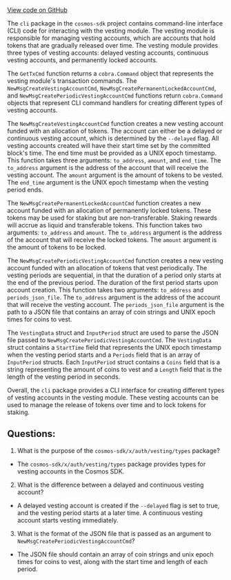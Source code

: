 [View code on GitHub](https://github.com/cosmos/cosmos-sdk.git/x/auth/vesting/client/cli/tx.go)

The `cli` package in the `cosmos-sdk` project contains command-line interface (CLI) code for interacting with the vesting module. The vesting module is responsible for managing vesting accounts, which are accounts that hold tokens that are gradually released over time. The vesting module provides three types of vesting accounts: delayed vesting accounts, continuous vesting accounts, and permanently locked accounts.

The `GetTxCmd` function returns a `cobra.Command` object that represents the vesting module's transaction commands. The `NewMsgCreateVestingAccountCmd`, `NewMsgCreatePermanentLockedAccountCmd`, and `NewMsgCreatePeriodicVestingAccountCmd` functions return `cobra.Command` objects that represent CLI command handlers for creating different types of vesting accounts.

The `NewMsgCreateVestingAccountCmd` function creates a new vesting account funded with an allocation of tokens. The account can either be a delayed or continuous vesting account, which is determined by the `--delayed` flag. All vesting accounts created will have their start time set by the committed block's time. The end time must be provided as a UNIX epoch timestamp. This function takes three arguments: `to_address`, `amount`, and `end_time`. The `to_address` argument is the address of the account that will receive the vesting account. The `amount` argument is the amount of tokens to be vested. The `end_time` argument is the UNIX epoch timestamp when the vesting period ends.

The `NewMsgCreatePermanentLockedAccountCmd` function creates a new account funded with an allocation of permanently locked tokens. These tokens may be used for staking but are non-transferable. Staking rewards will accrue as liquid and transferable tokens. This function takes two arguments: `to_address` and `amount`. The `to_address` argument is the address of the account that will receive the locked tokens. The `amount` argument is the amount of tokens to be locked.

The `NewMsgCreatePeriodicVestingAccountCmd` function creates a new vesting account funded with an allocation of tokens that vest periodically. The vesting periods are sequential, in that the duration of a period only starts at the end of the previous period. The duration of the first period starts upon account creation. This function takes two arguments: `to_address` and `periods_json_file`. The `to_address` argument is the address of the account that will receive the vesting account. The `periods_json_file` argument is the path to a JSON file that contains an array of coin strings and UNIX epoch times for coins to vest.

The `VestingData` struct and `InputPeriod` struct are used to parse the JSON file passed to `NewMsgCreatePeriodicVestingAccountCmd`. The `VestingData` struct contains a `StartTime` field that represents the UNIX epoch timestamp when the vesting period starts and a `Periods` field that is an array of `InputPeriod` structs. Each `InputPeriod` struct contains a `Coins` field that is a string representing the amount of coins to vest and a `Length` field that is the length of the vesting period in seconds.

Overall, the `cli` package provides a CLI interface for creating different types of vesting accounts in the vesting module. These vesting accounts can be used to manage the release of tokens over time and to lock tokens for staking.
## Questions: 
 1. What is the purpose of the `cosmos-sdk/x/auth/vesting/types` package?
- The `cosmos-sdk/x/auth/vesting/types` package provides types for vesting accounts in the Cosmos SDK.

2. What is the difference between a delayed and continuous vesting account?
- A delayed vesting account is created if the `--delayed` flag is set to true, and the vesting period starts at a later time. A continuous vesting account starts vesting immediately.

3. What is the format of the JSON file that is passed as an argument to `NewMsgCreatePeriodicVestingAccountCmd`?
- The JSON file should contain an array of coin strings and unix epoch times for coins to vest, along with the start time and length of each period.